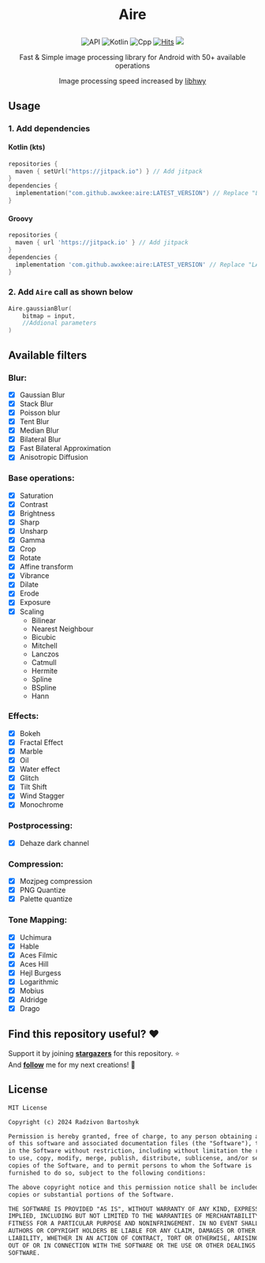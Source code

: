 <h1 align="center">

Aire

</h1>


<p align="center">
  <img alt="API" src="https://img.shields.io/badge/Api%2021+-50f270?logo=android&logoColor=black&style=for-the-badge"/></a>
  <img alt="Kotlin" src="https://img.shields.io/badge/Kotlin-a503fc?logo=kotlin&logoColor=white&style=for-the-badge"/></a>
  <img alt="Cpp" src="https://img.shields.io/static/v1?style=for-the-badge&message=C%2B%2B&color=00599C&logo=C%2B%2B&logoColor=FFFFFF&label="/></a> 
  <a href="https://hits.sh/github.com/awxkee/aire/"><img alt="Hits" src="https://hits.sh/github.com/awxkee/aire.svg?style=for-the-badge&label=Views&extraCount=10&color=54856b"/></a>
  <img src="https://img.shields.io/github/v/release/awxkee/aire?style=for-the-badge"/>
</p>

<div align="center">
            
Fast & Simple image processing library for Android with 50+ available operations

Image processing speed increased by [libhwy](https://github.com/google/highway)

</div>

## Usage

### 1. Add dependencies

#### Kotlin (kts)
```kotlin
repositories {
  maven { setUrl("https://jitpack.io") } // Add jitpack
}
dependencies {
  implementation("com.github.awxkee:aire:LATEST_VERSION") // Replace "LATEST_VERSION" with preferrend version tag
}
```

#### Groovy
```groovy
repositories {
  maven { url 'https://jitpack.io' } // Add jitpack
}
dependencies {
  implementation 'com.github.awxkee:aire:LATEST_VERSION' // Replace "LATEST_VERSION" with preferrend version tag
}
```

### 2. Add `Aire` call as shown below

```kotlin
Aire.gaussianBlur(
    bitmap = input,
    //Addional parameters
)
```

## Available filters

### Blur:

- [x] Gaussian Blur
- [x] Stack Blur
- [x] Poisson blur
- [x] Tent Blur
- [x] Median Blur
- [x] Bilateral Blur
- [x] Fast Bilateral Approximation
- [x] Anisotropic Diffusion

### Base operations:

- [x] Saturation
- [x] Contrast
- [x] Brightness
- [x] Sharp
- [x] Unsharp
- [x] Gamma
- [x] Crop
- [x] Rotate
- [x] Affine transform
- [x] Vibrance
- [x] Dilate
- [x] Erode
- [x] Exposure
- [x] Scaling
    * Bilinear
    * Nearest Neighbour
    * Bicubic
    * Mitchell
    * Lanczos
    * Catmull
    * Hermite
    * Spline
    * BSpline
    * Hann

### Effects:

- [x] Bokeh
- [x] Fractal Effect
- [x] Marble
- [x] Oil
- [x] Water effect
- [x] Glitch
- [x] Tilt Shift
- [x] Wind Stagger
- [x] Monochrome

### Postprocessing:

- [x] Dehaze dark channel

### Compression:

- [x] Mozjpeg compression
- [x] PNG Quantize
- [x] Palette quantize

### Tone Mapping:
- [x] Uchimura
- [x] Hable
- [x] Aces Filmic
- [x] Aces Hill
- [x] Hejl Burgess
- [x] Logarithmic
- [x] Mobius
- [x] Aldridge
- [x] Drago

## Find this repository useful? :heart:
Support it by joining __[stargazers](https://github.com/awxkee/aire/stargazers)__ for this repository. :star: <br>
And __[follow](https://github.com/awxkee)__ me for my next creations! 🤩

## License
```xml
MIT License

Copyright (c) 2024 Radzivon Bartoshyk

Permission is hereby granted, free of charge, to any person obtaining a copy
of this software and associated documentation files (the "Software"), to deal
in the Software without restriction, including without limitation the rights
to use, copy, modify, merge, publish, distribute, sublicense, and/or sell
copies of the Software, and to permit persons to whom the Software is
furnished to do so, subject to the following conditions:

The above copyright notice and this permission notice shall be included in all
copies or substantial portions of the Software.

THE SOFTWARE IS PROVIDED "AS IS", WITHOUT WARRANTY OF ANY KIND, EXPRESS OR
IMPLIED, INCLUDING BUT NOT LIMITED TO THE WARRANTIES OF MERCHANTABILITY,
FITNESS FOR A PARTICULAR PURPOSE AND NONINFRINGEMENT. IN NO EVENT SHALL THE
AUTHORS OR COPYRIGHT HOLDERS BE LIABLE FOR ANY CLAIM, DAMAGES OR OTHER
LIABILITY, WHETHER IN AN ACTION OF CONTRACT, TORT OR OTHERWISE, ARISING FROM,
OUT OF OR IN CONNECTION WITH THE SOFTWARE OR THE USE OR OTHER DEALINGS IN THE
SOFTWARE.
```
